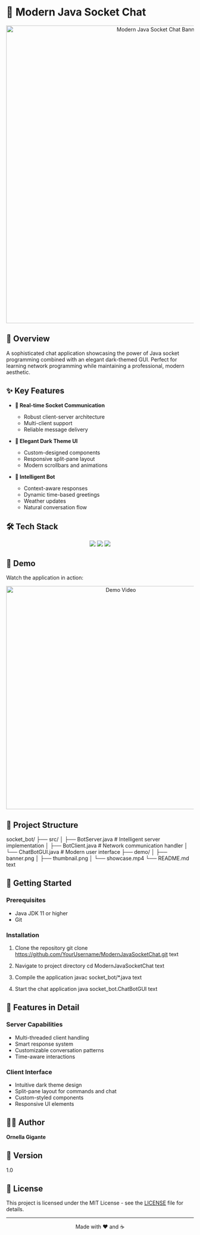 # 🤖 Modern Java Socket Chat

<p align="center">
  <img src="demo/banner.png" alt="Modern Java Socket Chat Banner" width="800"/>
</p>

## 🌟 Overview
A sophisticated chat application showcasing the power of Java socket programming combined with an elegant dark-themed GUI. Perfect for learning network programming while maintaining a professional, modern aesthetic.

## ✨ Key Features
- **🔌 Real-time Socket Communication**
  - Robust client-server architecture
  - Multi-client support
  - Reliable message delivery

- **🎨 Elegant Dark Theme UI**
  - Custom-designed components
  - Responsive split-pane layout
  - Modern scrollbars and animations

- **🤖 Intelligent Bot**
  - Context-aware responses
  - Dynamic time-based greetings
  - Weather updates
  - Natural conversation flow

## 🛠️ Tech Stack
<p align="center">
  <img src="https://img.shields.io/badge/Java-ED8B00?style=for-the-badge&logo=java&logoColor=white"/>
  <img src="https://img.shields.io/badge/Socket-Programming-success?style=for-the-badge"/>
  <img src="https://img.shields.io/badge/Swing-GUI-blue?style=for-the-badge"/>
</p>

## 🎥 Demo
Watch the application in action:

<p align="center">
  <a href="demo/showcase.mp4">
    <img src="demo/thumbnail.png" alt="Demo Video" width="600"/>
  </a>
</p>

## 📁 Project Structure
socket_bot/
├── src/
│ ├── BotServer.java # Intelligent server implementation
│ ├── BotClient.java # Network communication handler
│ └── ChatBotGUI.java # Modern user interface
├── demo/
│ ├── banner.png
│ ├── thumbnail.png
│ └── showcase.mp4
└── README.md
text

## 🚀 Getting Started

### Prerequisites
- Java JDK 11 or higher
- Git

### Installation
1. Clone the repository
git clone https://github.com/YourUsername/ModernJavaSocketChat.git
text

2. Navigate to project directory
cd ModernJavaSocketChat
text

3. Compile the application
javac socket_bot/*.java
text

4. Start the chat application
java socket_bot.ChatBotGUI
text

## 🎯 Features in Detail

### Server Capabilities
- Multi-threaded client handling
- Smart response system
- Customizable conversation patterns
- Time-aware interactions

### Client Interface
- Intuitive dark theme design
- Split-pane layout for commands and chat
- Custom-styled components
- Responsive UI elements

## 👩‍💻 Author
**Ornella Gigante**

## 📌 Version
1.0

## 📄 License
This project is licensed under the MIT License - see the [LICENSE](LICENSE) file for details.

---
<p align="center">
  Made with ❤️ and ☕
</p>
